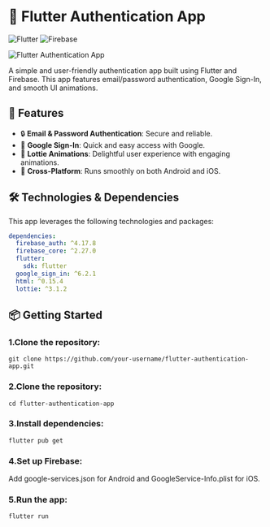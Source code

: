 # 📱 Flutter Authentication App


![Flutter](https://img.shields.io/badge/Flutter-v3.10.5-blue?logo=flutter)
![Firebase](https://img.shields.io/badge/Firebase-Integrated-yellow?logo=firebase)

![Flutter Authentication App](assets/banner.png)

A simple and user-friendly authentication app built using Flutter and Firebase. This app features email/password authentication, Google Sign-In, and smooth UI animations.

## 🚀 Features

- 🔒 **Email & Password Authentication**: Secure and reliable.
- 🔑 **Google Sign-In**: Quick and easy access with Google.
- 🎨 **Lottie Animations**: Delightful user experience with engaging animations.
- 📲 **Cross-Platform**: Runs smoothly on both Android and iOS.

## 🛠️ Technologies & Dependencies

This app leverages the following technologies and packages:

```yaml
dependencies:
  firebase_auth: ^4.17.8
  firebase_core: ^2.27.0
  flutter:
    sdk: flutter
  google_sign_in: ^6.2.1
  html: ^0.15.4
  lottie: ^3.1.2
```

## 📦 Getting Started

### 1.Clone the repository:

```
git clone https://github.com/your-username/flutter-authentication-app.git
```

### 2.Clone the repository:
```
cd flutter-authentication-app
```

### 3.Install dependencies:
```
flutter pub get
```

### 4.Set up Firebase:
Add google-services.json for Android and GoogleService-Info.plist for iOS.

### 5.Run the app:
```
flutter run
```

